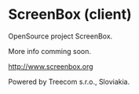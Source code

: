 ScreenBox (client)
==================

OpenSource project ScreenBox.


More info comming soon.


http://www.screenbox.org

Powered by Treecom s.r.o., Sloviakia.